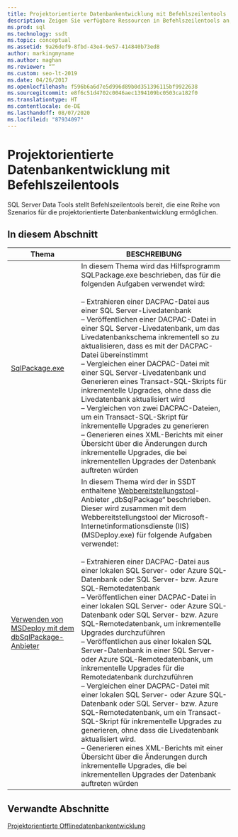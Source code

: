 ```yaml
---
title: Projektorientierte Datenbankentwicklung mit Befehlszeilentools
description: Zeigen Sie verfügbare Ressourcen in Befehlszeilentools an, die SQL Server Data Tools zum Arbeiten mit DACPAC-Dateien bereitstellen (z. B. „SQLPackage.exe“ und „dbSqlPackage“).
ms.prod: sql
ms.technology: ssdt
ms.topic: conceptual
ms.assetid: 9a26def9-8fbd-43e4-9e57-414840b73ed8
author: markingmyname
ms.author: maghan
ms.reviewer: “”
ms.custom: seo-lt-2019
ms.date: 04/26/2017
ms.openlocfilehash: f596b6a6d7e5d996d89b0d351396115bf9922638
ms.sourcegitcommit: e8f6c51d4702c0046aec1394109bc0503ca182f0
ms.translationtype: HT
ms.contentlocale: de-DE
ms.lasthandoff: 08/07/2020
ms.locfileid: "87934097"
---
```

# <a name="project-oriented-database-development-using-command-line-tools"></a>Projektorientierte Datenbankentwicklung mit Befehlszeilentools

SQL Server Data Tools stellt Befehlszeilentools bereit, die eine Reihe von Szenarios für die projektorientierte Datenbankentwicklung ermöglichen.  
  
## <a name="in-this-section"></a>In diesem Abschnitt  
  
|Thema|BESCHREIBUNG|  
|-|-|  
|[SqlPackage.exe](../tools/sqlpackage.md)|In diesem Thema wird das Hilfsprogramm SQLPackage.exe beschrieben, das für die folgenden Aufgaben verwendet wird:<br /><br />– Extrahieren einer DACPAC-Datei aus einer SQL Server-Livedatenbank<br />– Veröffentlichen einer DACPAC-Datei in einer SQL Server-Livedatenbank, um das Livedatenbankschema inkrementell so zu aktualisieren, dass es mit der DACPAC-Datei übereinstimmt<br />– Vergleichen einer DACPAC-Datei mit einer SQL Server-Livedatenbank und Generieren eines Transact\-SQL-Skripts für inkrementelle Upgrades, ohne dass die Livedatenbank aktualisiert wird<br />– Vergleichen von zwei DACPAC-Dateien, um ein Transact\-SQL-Skript für inkrementelle Upgrades zu generieren<br />– Generieren eines XML-Berichts mit einer Übersicht über die Änderungen durch inkrementelle Upgrades, die bei inkrementellen Upgrades der Datenbank auftreten würden|  
|[Verwenden von MSDeploy mit dem dbSqlPackage-Anbieter](../ssdt/using-msdeploy-with-dbsqlpackage-provider.md)|In diesem Thema wird der in SSDT enthaltene [Webbereitstellungstool](https://go.microsoft.com/fwlink/?LinkId=231798)-Anbieter „dbSqlPackage“ beschrieben. Dieser wird zusammen mit dem Webbereitstellungstool der Microsoft-Internetinformationsdienste (IIS) (MSDeploy.exe) für folgende Aufgaben verwendet:<br /><br />– Extrahieren einer DACPAC-Datei aus einer lokalen SQL Server- oder Azure SQL-Datenbank oder SQL Server- bzw. Azure SQL-Remotedatenbank<br />– Veröffentlichen einer DACPAC-Datei in einer lokalen SQL Server- oder Azure SQL-Datenbank oder SQL Server- bzw. Azure SQL-Remotedatenbank, um inkrementelle Upgrades durchzuführen<br />– Veröffentlichen aus einer lokalen SQL Server-Datenbank in einer SQL Server- oder Azure SQL-Remotedatenbank, um inkrementelle Upgrades für die Remotedatenbank durchzuführen<br />– Vergleichen einer DACPAC-Datei mit einer lokalen SQL Server- oder Azure SQL-Datenbank oder SQL Server- bzw. Azure SQL-Remotedatenbank, um ein Transact\-SQL-Skript für inkrementelle Upgrades zu generieren, ohne dass die Livedatenbank aktualisiert wird.<br />– Generieren eines XML-Berichts mit einer Übersicht über die Änderungen durch inkrementelle Upgrades, die bei inkrementellen Upgrades der Datenbank auftreten würden|  
  
## <a name="related-sections"></a>Verwandte Abschnitte  
[Projektorientierte Offlinedatenbankentwicklung](../ssdt/project-oriented-offline-database-development.md)  
  
